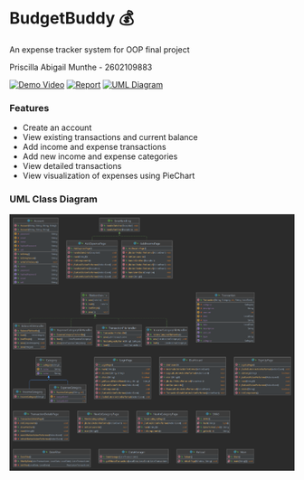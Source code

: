 # BudgetBuddy 💰

An expense tracker system for OOP final project

Priscilla Abigail Munthe - 2602109883

[![Demo Video](https://img.shields.io/badge/Demo%20Video-Watch-red?logo=youtube)](https://www.example.com/video-link)
[![Report](https://img.shields.io/badge/Report-Read-blue?logo=microsoft-word)](https://www.example.com/report-link)
[![UML Diagram](https://img.shields.io/badge/UML%20Diagram-View-blue?logo=diagramsdotnet)](https://lucid.app/lucidchart/a091bd42-6552-483c-af3a-cf22ceadb0b5/edit?viewport_loc=50%2C1686%2C3456%2C1665%2CHWEp-vi-RSFO&invitationId=inv_9727fe98-da10-472b-ad23-1ef532bcae0c)

### Features

- Create an account
- View existing transactions and current balance
- Add income and expense transactions
- Add new income and expense categories
- View detailed transactions
- View visualization of expenses using PieChart

### UML Class Diagram

![UML](uml.png)








